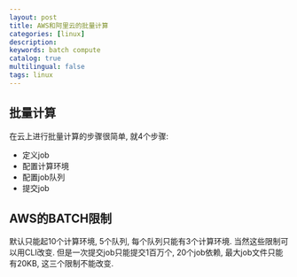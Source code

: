```yaml
---
layout: post
title: AWS和阿里云的批量计算
categories: [linux]
description:
keywords: batch compute
catalog: true
multilingual: false
tags: linux
---
```


## 批量计算
在云上进行批量计算的步骤很简单, 就4个步骤:
- 定义job
- 配置计算环境
- 配置job队列
- 提交job


## AWS的BATCH限制
默认只能起10个计算环境, 5个队列, 每个队列只能有3个计算环境. 当然这些限制可以用CLI改变. 但是一次提交job只能提交1百万个, 20个job依赖, 最大job文件只能有20KB, 这三个限制不能改变.
